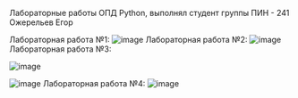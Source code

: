 Лабораторные работы ОПД Python, выполнял студент группы ПИН - 241 Ожерельев Егор

Лабораторная работа №1:
![image](https://github.com/user-attachments/assets/f1f6fb37-daa6-414b-952c-4196d71265d2)
Лабораторная работа №2:
![image](https://github.com/user-attachments/assets/ffbb0aa6-bd46-4311-88bf-33c236545159)
Лабораторная работа №3:

![image](https://github.com/user-attachments/assets/ddd52cc9-cf16-4ad0-aaba-f6da5f6594f9)

![image](https://github.com/user-attachments/assets/ee95ad4a-db37-4c39-988f-723cdb8cd5ac)
Лабораторная работа №4:
![image](https://github.com/user-attachments/assets/53bdf09a-3236-4126-921d-27a2a8270151)

